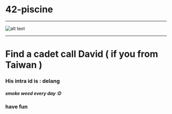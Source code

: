 # 42-piscine
---
![alt text](https://github.com/chenwelly3409/42-piscine/blob/master/ScreenShot.png?raw=true "Logo Title Text 1")

---
# Find a cadet call David ( if you from Taiwan )
### His intra id is : delang

##### smoke weed every day :D
### have fun